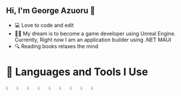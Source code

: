 ## Hi, I'm George Azuoru 👋

- 💻 Love to code and edit
- 💪🏽 My dream is to become a game developer using Unreal Engine. Currently, Right now I am an application builder using .NET MAUI
- 🔍 Reading books relaxes the mind

# 🤖 Languages and Tools I Use
<img src="https://github.com/user-attachments/assets/7249dfba-38dd-4f99-bdd0-7452c08fbeb5" width=5% height=5%>
<img src="https://github.com/user-attachments/assets/cb53586d-46e3-4f8f-be15-65ea0d448fd6" width=5% height=5%>
<img src="https://github.com/user-attachments/assets/6afce56b-e091-4ca8-a25b-994472f9aa08" width=5% height=5%>
<img src="https://github.com/user-attachments/assets/a9ea57d3-9f4b-4d20-b45a-52aa9becb528" width=5% height=5%>
<img src="https://github.com/user-attachments/assets/c86c0ade-399d-4ac4-8868-0b6e87d15fe1" width=5% height=5%>
<img src="https://github.com/user-attachments/assets/ca48f2b3-48af-4524-b03c-ed6c52bf66fe" width=5% height=5%>
<img src="https://github.com/user-attachments/assets/d968840a-2846-48d6-b60d-25f7204d3715" width=5% height=5%>
<img src="https://github.com/user-attachments/assets/f7fe0890-7f06-43dd-8b49-3392e281951d" width=5% height=5%>
<img src="https://github.com/user-attachments/assets/27d3f9ec-45c1-48a4-b6fe-fc785e1923a4" width=5% height=5%>



